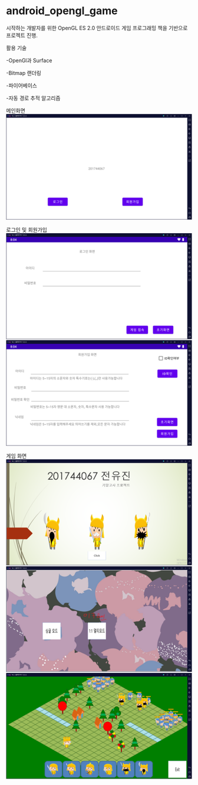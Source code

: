 # android_opengl_game

시작하는 개발자를 위한 OpenGL ES 2.0 안드로이드 게임 프로그래밍 책을 기반으로 프로젝트 진행.


활용 기술 

-OpenGl과 Surface

-Bitmap 랜더링

-파이어베이스

-자동 경로 추적 알고리즘

메인화면
<img src="https://github.com/jeonyuzin/android_opengl_game/blob/main/readimg/main.png">

로그인 및 회원가입
<img src="https://github.com/jeonyuzin/android_opengl_game/blob/main/readimg/login.png">
<img src="https://github.com/jeonyuzin/android_opengl_game/blob/main/readimg/reg.png">

게임 화면 
<img src="https://github.com/jeonyuzin/android_opengl_game/blob/main/readimg/Game_main.png">
<img src="https://github.com/jeonyuzin/android_opengl_game/blob/main/readimg/mode.png">
<img src="https://github.com/jeonyuzin/android_opengl_game/blob/main/readimg/game_play.png">


